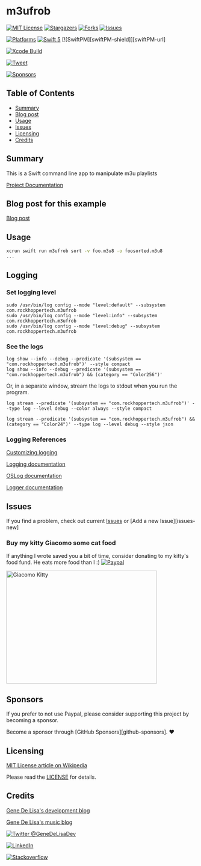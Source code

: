# m3ufrob

<!-- PROJECT SHIELDS -->
<!--
*** Reference links are enclosed in brackets [ ] instead of parentheses ( ).
*** See the bottom of this document for the declaration of the reference variables
*** https://www.markdownguide.org/basic-syntax/#reference-style-links
[![Contributors][contributors-shield]][contributors-url]
[![Build Status][build-status-shield]][build-status-url]
-->

[![MIT License][license-shield]][license-url]
[![Stargazers][stars-shield]][stars-url]
[![Forks][forks-shield]][forks-url]
[![Issues][issues-shield]][issues-url]

[![Platforms][platforms-macos-shield]][platforms-macos-url]
[![Swift 5][swift5-shield]][swift5-url]
[![SwiftPM][swiftPM-shield]][swiftPM-url]

[![Xcode Build][xcodebuild-shield]][xcodebuild-url]

[![Tweet][tweet-shield]][tweet-url]

[![Sponsors][sponsors-shield]][sponsors-url]



## Table of Contents
  * [Summary](#summary)
  * [Blog post](#blog-post-for-this-example)
  * [Usage](#usage)
  * [Issues](#issues)
  * [Licensing](#licensing)
  * [Credits](#credits)


## Summary

This is a Swift command line app to manipulate m3u playlists

[Project Documentation][github-pages]


## Blog post for this example

[Blog post][blog-post-url]


## Usage

```bash
xcrun swift run m3ufrob sort -v foo.m3u8 -o foosorted.m3u8
...

```

## Logging


### Set logging level
```
sudo /usr/bin/log config --mode "level:default" --subsystem com.rockhoppertech.m3ufrob
sudo /usr/bin/log config --mode "level:info" --subsystem com.rockhoppertech.m3ufrob
sudo /usr/bin/log config --mode "level:debug" --subsystem com.rockhoppertech.m3ufrob
```

### See the logs
```
log show --info --debug --predicate '(subsystem == "com.rockhoppertech.m3ufrob")' --style compact
log show --info --debug --predicate '(subsystem == "com.rockhoppertech.m3ufrob") && (category == "Color256")'
```

Or, in a separate window, stream the logs to stdout when you run the program.
```
log stream --predicate '(subsystem == "com.rockhoppertech.m3ufrob")' --type log --level debug --color always --style compact

log stream --predicate '(subsystem == "com.rockhoppertech.m3ufrob") && (category == "Color24")' --type log --level debug --style json
```

### Logging References

[Customizing logging][logging-customizing]

[Logging documentation][logging-docs]

[OSLog documentation][oslog-docs]

[Logger documentation][logger-docs]

## Issues


If you find a problem, check out current [Issues][issues-url] or [Add a new Issue][issues-new]


### Buy my kitty Giacomo some cat food

If anything I wrote saved you a bit of time, consider donating to my kitty's food fund. He eats more food than I :)
[![Paypal][paypal-img]][paypal-url]

<img src="http://www.rockhoppertech.com/blog/wp-content/uploads/2016/07/momocoding-1024.png" alt="Giacomo Kitty" width="400" height="300">

## Sponsors

If you prefer to not use Paypal, please consider supporting this project by becoming a sponsor.

Become a sponsor through [GitHub Sponsors][github-sponsors]. :heart:

## Licensing

[MIT License article on Wikipedia][MIT-license-wiki-url]

Please read the [LICENSE](LICENSE) for details.

## Credits

[Gene De Lisa's development blog](http://rockhoppertech.com/blog/)

[Gene De Lisa's music blog](http://genedelisa.com/)

[![Twitter @GeneDeLisaDev][twitter-shield]][twitter-url]

[![LinkedIn][linkedin-shield]][linkedin-url]

[![Stackoverflow][stackoverflow-shield]][stackoverflow-url]



<!-- Markdown Reference Links & Images -->
<!-- https://www.markdownguide.org/basic-syntax/#reference-style-links -->

[contributors-shield]: https://img.shields.io/github/contributors/genedelisa/m3ufrob.svg?style=flat
[contributors-url]: https://github.com/genedelisa/m3ufrob/graphs/contributors

[forks-shield]: https://img.shields.io/github/forks/genedelisa/m3ufrob.svg?style=flat
[forks-url]: https://github.com/genedelisa/m3ufrob/network/members

[stars-shield]: https://img.shields.io/github/stars/genedelisa/m3ufrob.svg?style=flat
[stars-url]: https://github.com/genedelisa/m3ufrob/stargazers

[issues-shield]: https://img.shields.io/github/issues/genedelisa/m3ufrob.svg?style=flat
[issues-url]: https://github.com/genedelisa/m3ufrob/issues

[downloads-shield]:https://img.shields.io/github/downloads/genedelisa/m3ufrob/total
[downloads-url]: https://github.com/genedelisa/m3ufrob/releases/

[license-shield]: https://img.shields.io/github/license/genedelisa/m3ufrob.svg?style=flat
[license-url]: https://github.com/genedelisa/m3ufrob/blob/main/LICENSE

[MIT-license-wiki-url]:https://en.wikipedia.org/wiki/MIT_License

[linkedin-shield]: https://img.shields.io/badge/-LinkedIn-blue.svg?style=for-the-badge&logo=linkedin
[linkedin-url]: https://linkedin.com/in/genedelisa

[sponsors-shield]:https://img.shields.io/badge/Sponsors-Rockhopper%20Technologies-orange.svg?style=flat
[sponsors-url]:https://rockhoppertech.com/

[twitter-shield]:https://img.shields.io/twitter/follow/GeneDeLisaDev.svg?style=social
[twitter-url]: https://twitter.com/GeneDeLisaDev

[build-status-shield]:https://travis-ci.org/genedelisa/m3ufrob.svg
[build-status-url]:https://travis-ci.org/genedelisa/m3ufrob
[travis-status-url]:https://img.shields.io/travis/com/genedelisa/m3ufrob?style=for-the-badge
[circleci-status-url]:https://img.shields.io/circleci/build/github/genedelisa/m3ufrob

[github-tag-shield]:https://img.shields.io/github/tag/genedelisa/m3ufrob.svg
[github-tag-url]:https://github.com/genedelisa/m3ufrob/

[github-release-shield]:https://img.shields.io/github/release/genedelisa/m3ufrob.svg
[github-release-url]:https://github.com/genedelisa/m3ufrob/

[github-version-shield]:https://badge.fury.io/gh/genedelisa%2Fcreatem3u8
[github-version-url]:https://github.com/genedelisa/m3ufrob

[github-last-commit]:https://img.shields.io/github/last-commit/genedelisa/m3ufrob

[github-issues]:https://img.shields.io/github/issues-raw/genedelisa/m3ufrob
[github-closed-issues]:https://img.shields.io/github/issues-closed-raw/genedelisa/m3ufrob

[github-stars-shield]:https://img.shields.io/github/stars/genedelisa/m3ufrob.svg?style=social&label=Star&maxAge=2592000
[github-stars-url]:https://github.com/genedelisa/m3ufrob/stargazers/

[swift5-shield]:https://img.shields.io/badge/swift5-compatible-4BC51D.svg?style=flat
[swift5-url]:https://developer.apple.com/swift

[platforms-ios-shield]:https://img.shields.io/badge/Platforms-iOS-lightgray.svg?style=flat
[platforms-ios-url]:https://swift.org/

[platforms-macos-shield]:https://img.shields.io/badge/Platforms-macOS-lightgray.svg?style=flat
[platforms-macos-url]:https://swift.org/

[platforms-osx-shield]:https://img.shields.io/badge/Platforms-OS%20X-lightgray.svg?style=flat
[platforms-osx-url]:https://swift.org/

[paypal-img]:https://www.paypalobjects.com/en_US/i/btn/btn_donate_SM.gif
[paypal-url]:https://www.paypal.com/cgi-bin/webscr?cmd=_donations&business=F5KE9Z29MH8YQ&bnP-DonationsBF:btn_donate_SM.gif:NonHosted

[stackoverflow-blah-shield]:https://img.shields.io/badge/stackoverflow-lightgray.svg?style=flat
[stackoverflow-shield]:https://stackoverflow-badge.vercel.app/?userID=409891
[stackoverflow-url]:https://stackoverflow.com/users/409891/gene-de-lisa

[github-pages]:https://genedelisa.github.io/m3ufrob/

[blog-post-url]:http://www.rockhoppertech.com/blog/

[logging-customizing]:https://developer.apple.com/documentation/os/logging/customizing_logging_behavior_while_debugging
[logging-docs]:https://developer.apple.com/documentation/os/logging
[oslog-docs]:https://developer.apple.com/documentation/os/oslog
[logger-docs]:https://developer.apple.com/documentation/os/logger


[xcodebuild-shield]:https://github.com/genedelisa/m3ufrob/actions/workflows/xcodebuild.yml/badge.svg
[xcodebuild-url]:https://github.com/genedelisa/m3ufrob/actions/workflows/xcodebuild.yml

[tweet-shield]:https://img.shields.io/twitter/url?style=social&url=https%3A%2F%2Fgithub.com%2Fgenedelisa%2createm3u8
[tweet-url]:https://twitter.com/intent/tweet?text=Cool:&url=https%3A%2F%2Fgithub.com%2Fgenedelisa%2Fcreatem3u8

[packageindex-platforms-url]:https://swiftpackageindex.com/genedelisa/m3ufrob%2Fbadge%3Ftype%3Dplatforms
[packageindex-platforms-shield]:https://img.shields.io/endpoint?url=https%3A%2F%2Fswiftpackageindex.com%2Fapi%2Fpackages%2Fgenedelisa%2Fcreatem3u8%2Fbadge%3Ftype%3Dplatforms

[packageindex-swiftversions-url]:https://swiftpackageindex.com/genedelisa/m3ufrob%2Fbadge%3Ftype%3Dswift-versions
[packageindex-swiftversions-shield]:https://img.shields.io/endpoint?url=https%3A%2F%2Fswiftpackageindex.com%2Fapi%2Fpackages%2Fgenedelisa%2Fcreatem3u8%2Fbadge%3Ftype%3Dswift-versions
